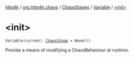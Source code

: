 [http4k](../../../index.md) / [org.http4k.chaos](../../index.md) / [ChaosStages](../index.md) / [Variable](index.md) / [&lt;init&gt;](./-init-.md)

# &lt;init&gt;

`Variable(current: `[`ChaosStage`](../../-chaos-stage.md)` = None())`

Provide a means of modifying a ChaosBehaviour at runtime.

